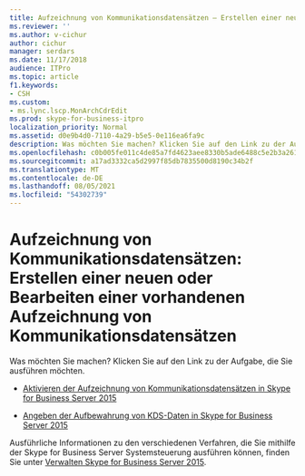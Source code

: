 ```yaml
---
title: Aufzeichnung von Kommunikationsdatensätzen – Erstellen einer neuen oder Bearbeiten einer vorhandenen Aufzeichnung von Kommunikationsdatensätzen
ms.reviewer: ''
ms.author: v-cichur
author: cichur
manager: serdars
ms.date: 11/17/2018
audience: ITPro
ms.topic: article
f1.keywords:
- CSH
ms.custom:
- ms.lync.lscp.MonArchCdrEdit
ms.prod: skype-for-business-itpro
localization_priority: Normal
ms.assetid: d0e9b4d0-7110-4a29-b5e5-0e116ea6fa9c
description: Was möchten Sie machen? Klicken Sie auf den Link zu der Aufgabe, die Sie ausführen möchten.
ms.openlocfilehash: c0b005fe011c4de85a7fd4623aee8330b5ade6488c5e2b3a2616ad0c09095abc
ms.sourcegitcommit: a17ad3332ca5d2997f85db7835500d8190c34b2f
ms.translationtype: MT
ms.contentlocale: de-DE
ms.lasthandoff: 08/05/2021
ms.locfileid: "54302739"
---
```

# <a name="call-detail-recording-create-new-or-edit-existing"></a>Aufzeichnung von Kommunikationsdatensätzen: Erstellen einer neuen oder Bearbeiten einer vorhandenen Aufzeichnung von Kommunikationsdatensätzen
 
Was möchten Sie machen? Klicken Sie auf den Link zu der Aufgabe, die Sie ausführen möchten.
  
- [Aktivieren der Aufzeichnung von Kommunikationsdatensätzen in Skype for Business Server 2015](../../manage/health-and-monitoring/enable-cdr.md)
    
- [Angeben der Aufbewahrung von KDS-Daten in Skype for Business Server 2015](../../manage/health-and-monitoring/specify-retention-of-data.md)
    
Ausführliche Informationen zu den verschiedenen Verfahren, die Sie mithilfe der Skype for Business Server Systemsteuerung ausführen können, finden Sie unter [Verwalten Skype for Business Server 2015](../../manage/manage.md).


